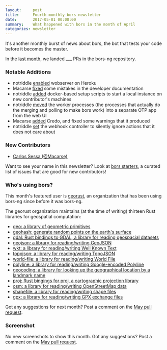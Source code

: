 ```yaml
---
layout:     post
title:      Fourth monthly bors newsletter
date:       2017-05-01 00:00:00
summary:    What happened with bors in the month of April
categories: newsletter
---
```


It's another monthly burst of news about bors,
the bot that tests your code before it becomes the master.

In the [last month](https://github.com/bors-ng/bors-ng/pulls?utf8=%E2%9C%93&q=is%3Apr%20is%3Aclosed%20closed%3A2017-04-01..2017-04-30),
we landed ___ PRs in the bors-ng repository.


### Notable Additions

* notriddle [enabled](https://github.com/bors-ng/bors-ng/pull/144) wobserver on Heroku
* Macarse [fixed](https://github.com/bors-ng/bors-ng/pull/145) some mistakes in the developer documentation
* notriddle [added](https://github.com/bors-ng/bors-ng/pull/143) docker-based setup scripts to start a local instance on new contributor's machines
* notriddle [moved](https://github.com/bors-ng/bors-ng/pull/152) the worker processes (the processes that actually do the merging and polling to make bors work) into a separate OTP app from the web UI
* Macarse [added](https://github.com/bors-ng/bors-ng/pull/147) Credo, and fixed some warnings that it produced
* notriddle [set](https://github.com/bors-ng/bors-ng/pull/167) the webhook controller to silently ignore actions that it does not care about


### New Contributors

* [Carlos Sessa (@Macarse)](https://github.com/Macarse)

Want to see your name in this newsletter? Look at [bors starters](https://bors-ng.github.io/starters/), a curated list of issues that are good for new contributors!


### Who's using bors?

This month's featured user is [georust](https://github.com/georust/),
an organization that has been using bors-ng since before it was bors-ng.

The georust organization maintains (at the time of writing) thirteen Rust libraries
for geospatial computation:

  * [geo: a library of geometric primitives](https://github.com/georust/rust-geo)
  * [geohash: generate random points on the earth's surface](https://github.com/georust/rust-geohash)
  * [gdal: Rust bindings to GDAL, a library for reading geospacial datasets](https://github.com/georust/rust-gdal)
  * [geojson: a library for reading/writing GeoJSON](https://github.com/georust/rust-geojson)
  * [wkt: a library for reading/writing Well Known Text](https://github.com/georust/rust-wkt)
  * [topojson: a library for reading/writing TopoJSON](https://github.com/georust/rust-topojson)
  * [world-file: a library for reading/writing World File](https://github.com/georust/rust-world-file)
  * [polyline: a library for reading/writing Google-encoded Polyline](https://github.com/georust/rust-polyline)
  * [geocoding: a library for looking up the geographical location by a landmark name](https://github.com/georust/rust-geocoding)
  * [proj: Rust bingings for proj, a cartographic projection library](https://github.com/georust/rust-proj)
  * [osm: a library for reading/writing OpenStreetMap data](https://github.com/georust/rust-osm)
  * [shapefile: a library for reading/writing shape files](https://github.com/georust/rust-shapefile)
  * [gpx: a library for reading/writing GPX exchange files](https://github.com/georust/rust-gpx)

Got any suggestions for next month?
Post a comment on the [May pull request](https://github.com/bors-ng/bors-ng.github.io/pull/5).


### Screenshot

No new screenshots to show this month.
Got any suggestions?
Post a comment on the [May pull request](https://github.com/bors-ng/bors-ng.github.io/pull/5).
